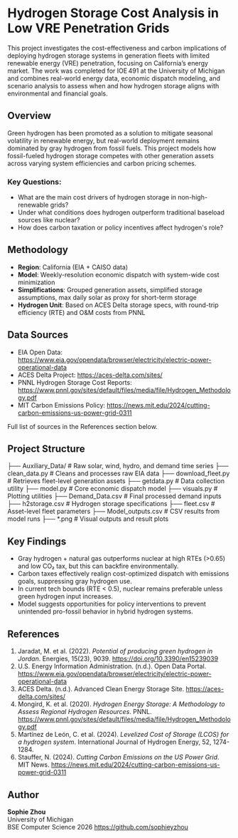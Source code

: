 # Hydrogen Storage Cost Analysis in Low VRE Penetration Grids

This project investigates the cost-effectiveness and carbon implications of deploying hydrogen storage systems in generation fleets with limited renewable energy (VRE) penetration, focusing on California’s energy market. The work was completed for IOE 491 at the University of Michigan and combines real-world energy data, economic dispatch modeling, and scenario analysis to assess when and how hydrogen storage aligns with environmental and financial goals.

## Overview

Green hydrogen has been promoted as a solution to mitigate seasonal volatility in renewable energy, but real-world deployment remains dominated by gray hydrogen from fossil fuels. This project models how fossil-fueled hydrogen storage competes with other generation assets across varying system efficiencies and carbon pricing schemes.

### Key Questions:
- What are the main cost drivers of hydrogen storage in non-high-renewable grids?
- Under what conditions does hydrogen outperform traditional baseload sources like nuclear?
- How does carbon taxation or policy incentives affect hydrogen's role?

## Methodology

- **Region**: California (EIA + CAISO data)
- **Model**: Weekly-resolution economic dispatch with system-wide cost minimization
- **Simplifications**: Grouped generation assets, simplified storage assumptions, max daily solar as proxy for short-term storage
- **Hydrogen Unit**: Based on ACES Delta storage specs, with round-trip efficiency (RTE) and O&M costs from PNNL

## Data Sources

- EIA Open Data: https://www.eia.gov/opendata/browser/electricity/electric-power-operational-data
- ACES Delta Project: https://aces-delta.com/sites/
- PNNL Hydrogen Storage Cost Reports: https://www.pnnl.gov/sites/default/files/media/file/Hydrogen_Methodology.pdf
- MIT Carbon Emissions Policy: https://news.mit.edu/2024/cutting-carbon-emissions-us-power-grid-0311

Full list of sources in the References section below.

## Project Structure

├── Auxiliary_Data/ # Raw solar, wind, hydro, and demand time series
├── clean_data.py # Cleans and processes raw EIA data
├── download_fleet.py # Retrieves fleet-level generation assets
├── getdata.py # Data collection utility
├── model.py # Core economic dispatch model
├── visuals.py # Plotting utilities
├── Demand_Data.csv # Final processed demand inputs
├── h2storage.csv # Hydrogen storage specifications
├── fleet.csv # Asset-level fleet parameters
├── Model_outputs.csv # CSV results from model runs
├── *.png # Visual outputs and result plots


## Key Findings

- Gray hydrogen + natural gas outperforms nuclear at high RTEs (>0.65) and low CO₂ tax, but this can backfire environmentally.
- Carbon taxes effectively realign cost-optimized dispatch with emissions goals, suppressing gray hydrogen use.
- In current tech bounds (RTE < 0.5), nuclear remains preferable unless green hydrogen input increases.
- Model suggests opportunities for policy interventions to prevent unintended pro-fossil behavior in hybrid hydrogen systems.

## References

1. Jaradat, M. et al. (2022). *Potential of producing green hydrogen in Jordan*. Energies, 15(23), 9039. https://doi.org/10.3390/en15239039  
2. U.S. Energy Information Administration. (n.d.). Open Data Portal. https://www.eia.gov/opendata/browser/electricity/electric-power-operational-data  
3. ACES Delta. (n.d.). Advanced Clean Energy Storage Site. https://aces-delta.com/sites/  
4. Mongird, K. et al. (2020). *Hydrogen Energy Storage: A Methodology to Assess Regional Hydrogen Resources*. PNNL. https://www.pnnl.gov/sites/default/files/media/file/Hydrogen_Methodology.pdf  
5. Martínez de León, C. et al. (2024). *Levelized Cost of Storage (LCOS) for a hydrogen system*. International Journal of Hydrogen Energy, 52, 1274-1284.  
6. Stauffer, N. (2024). *Cutting Carbon Emissions on the US Power Grid*. MIT News. https://news.mit.edu/2024/cutting-carbon-emissions-us-power-grid-0311

## Author

**Sophie Zhou**  
University of Michigan  
BSE Computer Science 2026
https://github.com/sophieyzhou
